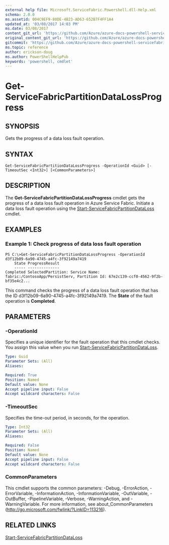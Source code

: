 ```yaml
---
external help file: Microsoft.ServiceFabric.Powershell.dll-Help.xml
schema: 2.0.0
ms.assetid: 004C9EF9-80DE-4B23-AD63-652B7F4FF1A4
updated_at: '03/08/2017 14:03 PM'
ms.date: 03/08/2017
content_git_url: 'https://github.com/Azure/azure-docs-powershell-servicefabric/blob/master/Service-Fabric-cmdlets/ServiceFabric/vlatest/Get-ServiceFabricPartitionDataLossProgress.md'
original_content_git_url: 'https://github.com/Azure/azure-docs-powershell-servicefabric/blob/master/Service-Fabric-cmdlets/ServiceFabric/vlatest/Get-ServiceFabricPartitionDataLossProgress.md'
gitcommit: 'https://github.com/Azure/azure-docs-powershell-servicefabric/blob/9f64faa62bfa9d7f879864db4a9a59233d0c37db'
ms.topic: reference
author: erickson-doug
ms.author: PowerShellHelpPub
keywords: 'powershell, cmdlet'
---
```


# Get-ServiceFabricPartitionDataLossProgress

## SYNOPSIS

Gets the progress of a data loss fault operation.

## SYNTAX

```
Get-ServiceFabricPartitionDataLossProgress -OperationId <Guid> [-TimeoutSec <Int32>] [<CommonParameters>]
```

## DESCRIPTION
The **Get-ServiceFabricPartitionDataLossProgress** cmdlet gets the progress of a data loss fault operation in Azure Service Fabric.
Initiate a data loss fault operation using the [Start-ServiceFabricPartitionDataLoss](./Start-ServiceFabricPartitionDataLoss.md) cmdlet.

## EXAMPLES

### Example 1: Check progress of data loss fault operation

```
PS C:\>Get-ServiceFabricPartitionDataLossProgress -OperationId d3f12b09-6a90-4745-a4fc-3f92149a7419
    State ProgressResult
    ----- --------------
Completed SelectedPartition: Service Name: fabric:/ContosoApp/PersistServ, Partition Id: 67e2c139-ccf0-4562-9f2b-bf35e4c2...
```

This command checks the progress of a data loss fault operation that has the ID d3f12b09-6a90-4745-a4fc-3f92149a7419. The **State** of the fault operation is **Completed**.

## PARAMETERS

### -OperationId

Specifies a unique identifier for the fault operation that this cmdlet checks.
You assign this value when you run [Start-ServiceFabricPartitionDataLoss](./Start-ServiceFabricPartitionDataLoss.md).

```yaml
Type: Guid
Parameter Sets: (All)
Aliases:

Required: True
Position: Named
Default value: None
Accept pipeline input: False
Accept wildcard characters: False
```

### -TimeoutSec
Specifies the time-out period, in seconds, for the operation.

```yaml
Type: Int32
Parameter Sets: (All)
Aliases:

Required: False
Position: Named
Default value: None
Accept pipeline input: False
Accept wildcard characters: False
```

### CommonParameters
This cmdlet supports the common parameters: -Debug, -ErrorAction, -ErrorVariable, -InformationAction, -InformationVariable, -OutVariable, -OutBuffer, -PipelineVariable, -Verbose, -WarningAction, and -WarningVariable. For more information, see about_CommonParameters (http://go.microsoft.com/fwlink/?LinkID=113216).

## RELATED LINKS

[Start-ServiceFabricPartitionDataLoss](./Start-ServiceFabricPartitionDataLoss.md)
